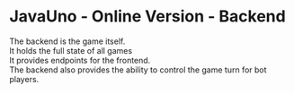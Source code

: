 # JavaUno - Online Version - Backend

The backend is the game itself.\
It holds the full state of all games\
It provides endpoints for the frontend.\
The backend also provides the ability to control the game turn for bot players.